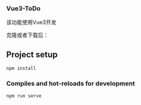 ###  Vue3-ToDo

该功能使用Vue3开发

克隆或者下载后：

## Project setup

```
npm install
```

### Compiles and hot-reloads for development

```
npm run serve
```

### 
